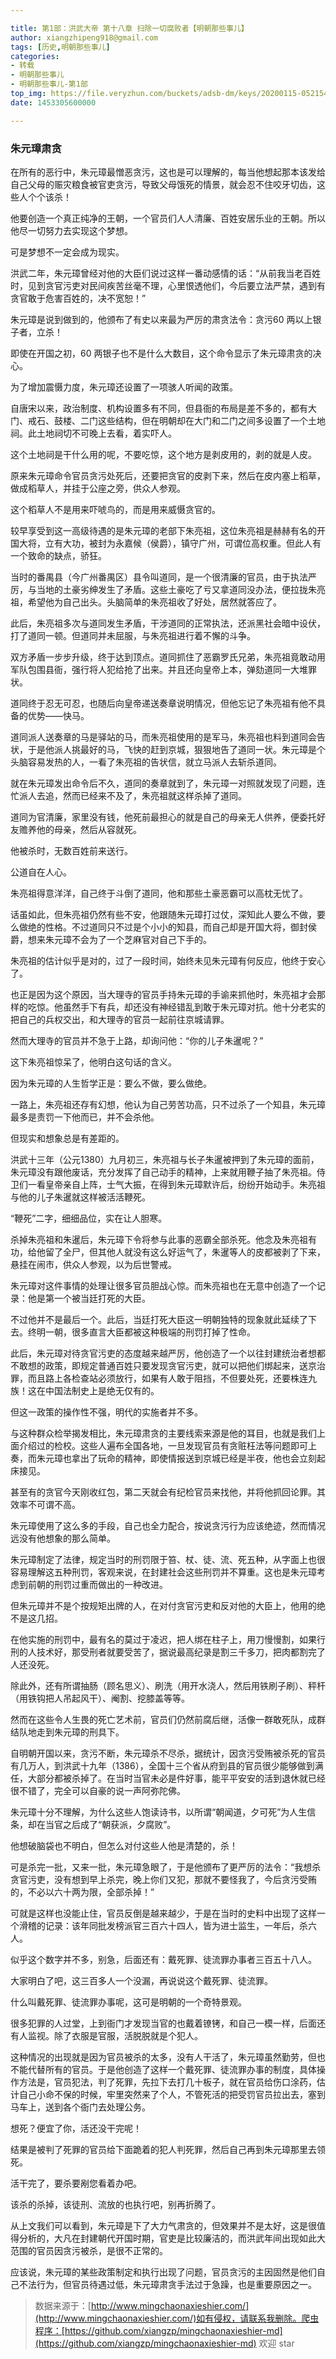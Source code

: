 ```yaml
---

title: 第1部：洪武大帝 第十八章 扫除一切腐败者【明朝那些事儿】
author: xiangzhipeng918@gmail.com
tags: [历史,明朝那些事儿]
categories:
- 转载
- 明朝那些事儿
- 明朝那些事儿-第1部
top_img: https://file.veryzhun.com/buckets/adsb-dm/keys/20200115-052154-xuggt9dny09gmm26.jpg
date: 1453305600000

---
```


    

### 朱元璋肃贪

            
在所有的恶行中，朱元璋最憎恶贪污，这也是可以理解的，每当他想起那本该发给自己父母的赈灾粮食被官吏贪污，导致父母饿死的情景，就会忍不住咬牙切齿，这些人个个该杀！
            
他要创造一个真正纯净的王朝，一个官员们人人清廉、百姓安居乐业的王朝。所以他尽一切努力去实现这个梦想。
            
可是梦想不一定会成为现实。
            
洪武二年，朱元璋曾经对他的大臣们说过这样一番动感情的话：“从前我当老百姓时，见到贪官污吏对民间疾苦丝毫不理，心里恨透他们，今后要立法严禁，遇到有贪官敢于危害百姓的，决不宽恕！”
            
朱元璋是说到做到的，他颁布了有史以来最为严厉的肃贪法令：贪污60 两以上银子者，立杀！
            
即使在开国之初，60 两银子也不是什么大数目，这个命令显示了朱元璋肃贪的决心。
            
为了增加震慑力度，朱元璋还设置了一项骇人听闻的政策。
            
自唐宋以来，政治制度、机构设置多有不同，但县衙的布局是差不多的，都有大门、戒石、鼓楼、二门这些结构，但在明朝却在大门和二门之间多设置了一个土地祠。此土地祠切不可晚上去看，着实吓人。
            
这个土地祠是干什么用的呢，不要吃惊，这个地方是剥皮用的，剥的就是人皮。
            
原来朱元璋命令官员贪污处死后，还要把贪官的皮剥下来，然后在皮内塞上稻草，做成稻草人，并挂于公座之旁，供众人参观。
            
这个稻草人不是用来吓唬鸟的，而是用来威慑贪官的。
            
较早享受到这一高级待遇的是朱元璋的老部下朱亮祖，这位朱亮祖是赫赫有名的开国大将，立有大功，被封为永嘉候（侯爵），镇守广州，可谓位高权重。但此人有一个致命的缺点，骄狂。
            
当时的番禺县（今广州番禺区）县令叫道同，是一个很清廉的官员，由于执法严厉，与当地的土豪劣绅发生了矛盾。这些土豪吃了亏又拿道同没办法，便拉拢朱亮祖，希望他为自己出头。头脑简单的朱亮祖收了好处，居然就答应了。
            
此后，朱亮祖多次与道同发生矛盾，干涉道同的正常执法，还派黑社会暗中设伏，打了道同一顿。但道同并未屈服，与朱亮祖进行着不懈的斗争。
            
双方矛盾一步步升级，终于达到顶点。道同抓住了恶霸罗氏兄弟，朱亮祖竟敢动用军队包围县衙，强行将人犯给抢了出来。并且还向皇帝上本，弹劾道同一大堆罪状。
            
道同终于忍无可忍，也随后向皇帝递送奏章说明情况，但他忘记了朱亮祖有他不具备的优势——快马。
            
道同派人送奏章的马是驿站的马，而朱亮祖使用的是军马，朱亮祖也料到道同会告状，于是他派人挑最好的马，飞快的赶到京城，狠狠地告了道同一状。朱元璋是个头脑容易发热的人，一看了朱亮祖的告状信，就立马派人去斩杀道同。
            
就在朱元璋发出命令后不久，道同的奏章就到了，朱元璋一对照就发现了问题，连忙派人去追，然而已经来不及了，朱亮祖就这样杀掉了道同。
            
道同为官清廉，家里没有钱，他死前最担心的就是自己的母亲无人供养，便委托好友赡养他的母亲，然后从容就死。
            
他被杀时，无数百姓前来送行。
            
公道自在人心。
            
朱亮祖得意洋洋，自己终于斗倒了道同，他和那些土豪恶霸可以高枕无忧了。
            
话虽如此，但朱亮祖仍然有些不安，他跟随朱元璋打过仗，深知此人要么不做，要么做绝的性格。不过道同只不过是个小小的知县，而自己却是开国大将，御封侯爵，想来朱元璋不会为了一个芝麻官对自己下手的。
            
朱亮祖的估计似乎是对的，过了一段时间，始终未见朱元璋有何反应，他终于安心了。
            
也正是因为这个原因，当大理寺的官员手持朱元璋的手谕来抓他时，朱亮祖才会那样的吃惊。他虽然手下有兵，却还没有神经错乱到敢于朱元璋对抗。他十分老实的把自己的兵权交出，和大理寺的官员一起前往京城请罪。
            
然而大理寺的官员并不急于上路，却询问他：“你的儿子朱暹呢？”
            
这下朱亮祖惊呆了，他明白这句话的含义。
            
因为朱元璋的人生哲学正是：要么不做，要么做绝。
            
一路上，朱亮祖还存有幻想，他认为自己劳苦功高，只不过杀了一个知县，朱元璋最多是责罚一下他而已，并不会杀他。
            
但现实和想象总是有差距的。
            
洪武十三年（公元1380）九月初三，朱亮祖与长子朱暹被押到了朱元璋的面前，朱元璋没有跟他废话，充分发挥了自己动手的精神，上来就用鞭子抽了朱亮祖。侍卫们一看皇帝亲自上阵，士气大振，在得到朱元璋默许后，纷纷开始动手。朱亮祖与他的儿子朱暹就这样被活活鞭死。
            
“鞭死”二字，细细品位，实在让人胆寒。
            
杀掉朱亮祖和朱暹后，朱元璋下令将参与此事的恶霸全部杀死。他念及朱亮祖有功，给他留了全尸，但其他人就没有这么好运气了，朱暹等人的皮都被剥了下来，悬挂在闹市，供众人参观，以为后世警戒。
            
朱元璋对这件事情的处理让很多官员胆战心惊。而朱亮祖也在无意中创造了一个记录：他是第一个被当廷打死的大臣。
            
不过他并不是最后一个。此后，当廷打死大臣这一明朝独特的现象就此延续了下去。终明一朝，很多直言大臣都被这种极端的刑罚打掉了性命。
            
此后，朱元璋对待贪官污吏的态度越来越严厉，他创造了一个以往封建统治者想都不敢想的政策，即规定普通百姓只要发现贪官污吏，就可以把他们绑起来，送京治罪，而且路上各检查站必须放行，如果有人敢于阻挡，不但要处死，还要株连九族！这在中国法制史上是绝无仅有的。
            
但这一政策的操作性不强，明代的实施者并不多。
            
与这种群众检举揭发相比，朱元璋肃贪的主要线索来源是他的耳目，也就是我们上面介绍过的检校。这些人遍布全国各地，一旦发现官员有贪赃枉法等问题即可上奏，而朱元璋也拿出了玩命的精神，即使情报送到京城已经是半夜，他也会立刻起床接见。
            
甚至有的贪官今天刚收红包，第二天就会有纪检官员来找他，并将他抓回论罪。其效率不可谓不高。
            
朱元璋使用了这么多的手段，自己也全力配合，按说贪污行为应该绝迹，然而情况远没有他想象的那么简单。
            
朱元璋制定了法律，规定当时的刑罚限于笞、杖、徒、流、死五种，从字面上也很容易理解这五种刑罚，客观来说，在封建社会这些刑罚并不算重。这也是朱元璋考虑到前朝的刑罚过重而做出的一种改进。
            
但朱元璋并不是个按规矩出牌的人，在对付贪官污吏和反对他的大臣上，他用的绝不是这几招。
            
在他实施的刑罚中，最有名的莫过于凌迟，把人绑在柱子上，用刀慢慢割，如果行刑的人技术好，那受刑者就要受苦了，据说最高纪录是割三千多刀，把肉都割完了人还没死。
            
除此外，还有所谓抽肠（顾名思义）、刷洗（用开水浇人，然后用铁刷子刷）、秤杆（用铁钩把人吊起风干）、阉割、挖膝盖等等。
            
然而在这些令人生畏的死亡艺术前，官员们仍然前腐后继，活像一群敢死队，成群结队地走到朱元璋的刑具下。
            
自明朝开国以来，贪污不断，朱元璋杀不尽杀，据统计，因贪污受贿被杀死的官员有几万人，到洪武十九年（1386），全国十三个省从府到县的官员很少能够做到满任，大部分都被杀掉了。在当时当官未必是件好事，能平平安安的活到退休就已经很不错了，完全可以自豪的说一声阿弥陀佛。
            
朱元璋十分不理解，为什么这些人饱读诗书，以所谓“朝闻道，夕可死”为人生信条，却在当官之后成了“朝获派，夕腐败”。
            
他想破脑袋也不明白，但怎么对付这些人他是清楚的，杀！
            
可是杀完一批，又来一批，朱元璋急眼了，于是他颁布了更严厉的法令：“我想杀贪官污吏，没有想到早上杀完，晚上你们又犯，那就不要怪我了，今后贪污受贿的，不必以六十两为限，全部杀掉！”
            
可就是这样也没能止住，官员反倒是越来越少，于是在当时的史料中出现了这样一个滑稽的记录：该年同批发榜派官三百六十四人，皆为进士监生，一年后，杀六人。
            
似乎这个数字并不多，别急，后面还有：戴死罪、徒流罪办事者三百五十八人。
            
大家明白了吧，这三百多人一个没漏，再说说这个戴死罪、徒流罪。
            
什么叫戴死罪、徒流罪办事呢，这可是明朝的一个奇特景观。
            
很多犯罪的人过堂，上到衙门才发现当官的也戴着镣铐，和自己一模一样，后面还有人监视。除了衣服是官服，活脱脱就是个犯人。
            
这种情况的出现就是因为官员被杀的太多，没有人干活了，朱元璋虽然勤劳，但也不能代替所有的官员。于是他创造了这样一个戴死罪、徒流罪办事的制度，具体操作方法是，官员犯法，判了死罪，先拉下去打几十板子，就在官员给伤口涂药，估计自己小命不保的时候，牢里突然来了个人，不管死活的把受罚官员拉出去，塞到马车上，送到各个衙门去处理公务。
            
想死？便宜了你，活还没干完呢！
            
结果是被判了死罪的官员给下面跪着的犯人判死罪，然后自己再到朱元璋那里去领死。
            
活干完了，要杀要剐您看着办吧。
            
该杀的杀掉，该徒刑、流放的也执行吧，别再折腾了。
            
从上文我们可以看到，朱元璋是下了大力气肃贪的，但效果并不是太好，这是很值得分析的，大凡在封建朝代开国时期，官吏是比较廉洁的，而洪武年间出现如此大范围的官员因贪污被杀，是很不正常的。
            
应该说，朱元璋的某些政策制定和执行出现了问题，官员贪污的主因固然是他们自己不法行为，但官员待遇过低，朱元璋肃贪手法过于急躁，也是重要原因之一。
            
> 数据来源于：[http://www.mingchaonaxieshier.com/](http://www.mingchaonaxieshier.com/)如有侵权，请联系我删除。爬虫程序：[https://github.com/xiangzp/mingchaonaxieshier-md](https://github.com/xiangzp/mingchaonaxieshier-md) 欢迎 star